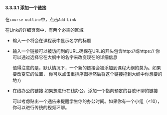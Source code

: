 #### 3.3.3.1 添加一个链接

在`course outline`中，点击`Add Link`

在Link的详细页面中，有两个必需的区域
* 输入一个将会在课程表中显示名字的标题
* 输入一个链接可以被访问到的URL.确保在URL的开头包含http://或https://
	你可以通过选择它在大纲中的名字来改变现在的详细信息
	
	值得注意的是，默认情况下，一个新的链接会被添加到课程大纲的莫为。如果要改变它的位置，
	你可以点击重排序图标然后将这个链接拖到大纲中你想要的地方
* 在线办公的链接
	如果想进行在线办公，添加一个指向预定的谷歌环聊的链接
	
	可以考虑贴出一个通告来提醒学生你的办公时间。如果你有一个小组（<10），你可以进行传统的视频环聊。
